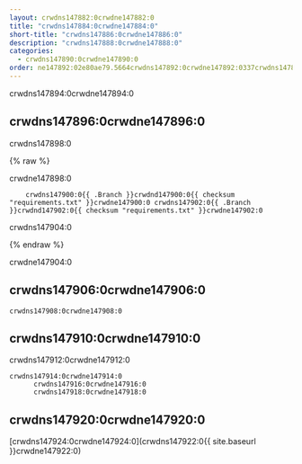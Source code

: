 ```yaml
---
layout: crwdns147882:0crwdne147882:0
title: "crwdns147884:0crwdne147884:0"
short-title: "crwdns147886:0crwdne147886:0"
description: "crwdns147888:0crwdne147888:0"
categories:
  - crwdns147890:0crwdne147890:0
order: ne147892:02e80ae79.5664crwdns147892:0crwdne147892:0337crwdns147892:0crwdne147892:0
---
```

crwdns147894:0crwdne147894:0

## crwdns147896:0crwdne147896:0

crwdns147898:0     

{% raw %}

crwdne147898:0

        crwdns147900:0{{ .Branch }}crwdnd147900:0{{ checksum "requirements.txt" }}crwdne147900:0 crwdns147902:0{{ .Branch }}crwdnd147902:0{{ checksum "requirements.txt" }}crwdne147902:0
    

crwdns147904:0            

{% endraw %}

crwdne147904:0

## crwdns147906:0crwdne147906:0

    crwdns147908:0crwdne147908:0
    

## crwdns147910:0crwdne147910:0

crwdns147912:0crwdne147912:0

    crwdns147914:0crwdne147914:0
          crwdns147916:0crwdne147916:0
          crwdns147918:0crwdne147918:0
    

## crwdns147920:0crwdne147920:0

[crwdns147924:0crwdne147924:0](crwdns147922:0{{ site.baseurl }}crwdne147922:0)